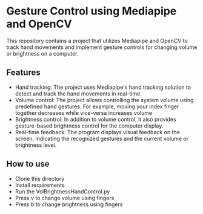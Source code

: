 # Gesture Control using Mediapipe and OpenCV

This repository contains a project that utilizes Mediapipe and OpenCV to track hand movements and implement gesture controls for changing volume or brightness on a computer.

## Features

- Hand tracking: The project uses Mediapipe's hand tracking solution to detect and track the hand movements in real-time.
- Volume control: The project allows controlling the system volume using predefined hand gestures. For example, moving your index finger together decreases while vice-versa increases volume
- Brightness control: In addition to volume control, it also provides gesture-based brightness control for the computer display.
- Real-time feedback: The program displays visual feedback on the screen, indicating the recognized gestures and the current volume or brightness level.

## How to use
- Clone this directory
- Install requirements
- Run the VolBrightnessHandControl.py
- Press v to change volume using fingers
- Press b to change brightness using fingers


